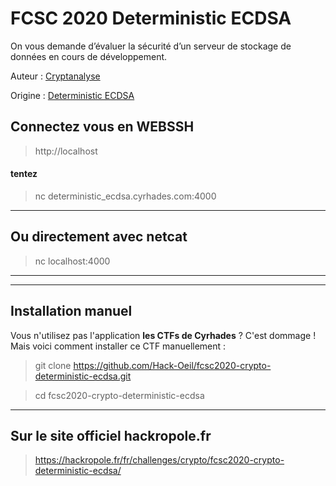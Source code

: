 # FCSC 2020 Deterministic ECDSA

On vous demande d’évaluer la sécurité d’un serveur de stockage de données en cours de développement.



Auteur : [Cryptanalyse](https://twitter.com/Cryptanalyse)


Origine : [Deterministic ECDSA](https://hackropole.fr/fr/challenges/crypto/fcsc2020-crypto-deterministic-ecdsa/)


## Connectez vous en WEBSSH
> http://localhost

#### tentez 
> nc deterministic_ecdsa.cyrhades.com:4000


-----------

## Ou directement avec netcat
> nc localhost:4000

-----------

-----------

## Installation manuel
Vous n'utilisez pas l'application **les CTFs de Cyrhades** ? C'est dommage !
Mais voici comment installer ce CTF manuellement :

> git clone https://github.com/Hack-Oeil/fcsc2020-crypto-deterministic-ecdsa.git

> cd fcsc2020-crypto-deterministic-ecdsa


-----------

## Sur le site officiel hackropole.fr
> https://hackropole.fr/fr/challenges/crypto/fcsc2020-crypto-deterministic-ecdsa/